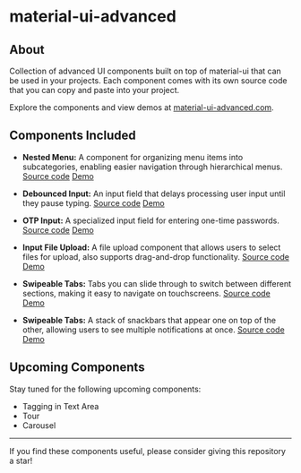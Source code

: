 # material-ui-advanced

## About

Collection of advanced UI components built on top of material-ui that can be used in your projects. Each component comes with its own source code that you can copy and paste into your project.

Explore the components and view demos at [material-ui-advanced.com](https://material-ui-advanced.com/).

## Components Included

- **Nested Menu:** A component for organizing menu items into subcategories, enabling easier navigation through hierarchical menus. [Source code](https://github.com/sai6855/material-ui-advanced/blob/master/src/components/NestedMenu.tsx) [Demo](https://material-ui-advanced.com/)

- **Debounced Input:** An input field that delays processing user input until they pause typing. [Source code](https://github.com/sai6855/material-ui-advanced/blob/master/src/components/DebouncedInput.tsx) [Demo](https://material-ui-advanced.com/#debounced-input)

- **OTP Input:** A specialized input field for entering one-time passwords. [Source code](https://github.com/sai6855/material-ui-advanced/blob/master/src/components/OtpInput.tsx) [Demo](https://material-ui-advanced.com/#otp-input)

- **Input File Upload:** A file upload component that allows users to select files for upload, also supports drag-and-drop functionality. [Source code](https://github.com/sai6855/material-ui-advanced/blob/master/src/components/InputFileUpload.tsx) [Demo](https://material-ui-advanced.com/#input-file-upload)

- **Swipeable Tabs:** Tabs you can slide through to switch between different sections, making it easy to navigate on touchscreens. [Source code](https://github.com/sai6855/material-ui-advanced/blob/master/src/components/SwipeableTabs.tsx) [Demo](https://material-ui-advanced.com/#swipeable-tabs)

- **Swipeable Tabs:** A stack of snackbars that appear one on top of the other, allowing users to see multiple notifications at once. [Source code](https://github.com/sai6855/material-ui-advanced/blob/master/src/components/StackedSnackBar.tsx) [Demo](https://material-ui-advanced.com/#stacked-snackbar)

## Upcoming Components

Stay tuned for the following upcoming components:

- Tagging in Text Area
- Tour
- Carousel

---

If you find these components useful, please consider giving this repository a star!
